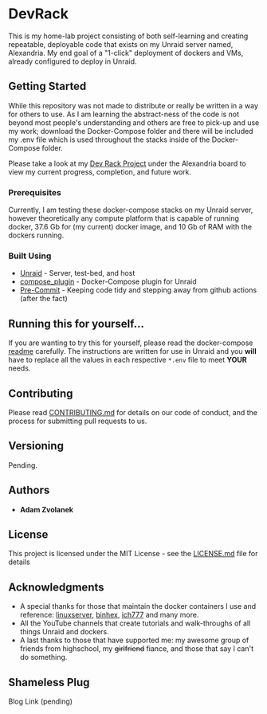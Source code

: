 # DevRack

This is my home-lab project consisting of both self-learning and creating repeatable, deployable code that exists on my Unraid server named, Alexandria. My end goal of a "1-click" deployment of dockers and VMs, already configured to deploy in Unraid.

## Getting Started

While this repository was not made to distribute or really be written in a way for others to use. As I am learning the abstract-ness of the code is not beyond most people's understanding and others are free to pick-up and use my work; download the Docker-Compose folder and there will be included my .env file which is used throughout the stacks inside of the Docker-Compose folder.

Please take a look at my [Dev Rack Project](https://github.com/users/adamzvolanek/projects/1) under the Alexandria board to view my current progress, completion, and future work.

### Prerequisites

Currently, I am testing these docker-compose stacks on my Unraid server, however theoretically any compute platform that is capable of running docker, 37.6 Gb for (my current) docker image, and 10 Gb of RAM with the dockers running.

### Built Using

* [Unraid](https://unraid.net/) - Server, test-bed, and host
* [compose_plugin](https://github.com/dcflachs/compose_plugin) - Docker-Compose plugin for Unraid
* [Pre-Commit](https://pre-commit.com/) - Keeping code tidy and stepping away from github actions (after the fact)

## Running this for yourself...

If you are wanting to try this for yourself, please read the docker-compose [readme](/docker-compose/README.md) carefully. The instructions are written for use in Unraid and you **will** have to replace all the values in each respective `*.env` file to meet **YOUR** needs.

## Contributing

Please read [CONTRIBUTING.md](https://github.com/adamzvolanek/DevRack/blob/906fd7d4a2b8d2abc9baf3908f005e6e2d9973b6/CONTRIBUTING.md) for details on our code of conduct, and the process for submitting pull requests to us.

## Versioning

Pending.

## Authors

* **Adam Zvolanek**

## License

This project is licensed under the MIT License - see the [LICENSE.md](LICENSE.md) file for details

## Acknowledgments

* A special thanks for those that maintain the docker containers I use and reference: [linuxserver](https://www.linuxserver.io/), [binhex](https://github.com/binhex), [ich777](https://github.com/ich777) and many more.
* All the YouTube channels that create tutorials and walk-throughs of all things Unraid and dockers.
* A last thanks to those that have supported me: my awesome group of friends from highschool, my ~~girlfriend~~ fiance, and those that say I can't do something.

## Shameless Plug

Blog Link (pending)
